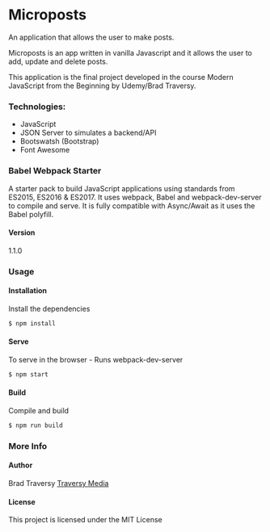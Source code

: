 # Microposts

An application that allows the user to make posts.

Microposts is an app written in vanilla Javascript and it allows the user to add, update and delete posts.  

This application is the final project developed in the course Modern JavaScript from the Beginning by Udemy/Brad Traversy.

### Technologies:
- JavaScript
- JSON Server to simulates a backend/API
- Bootswatsh (Bootstrap)
- Font Awesome



### Babel Webpack Starter

A starter pack to build JavaScript applications using standards from ES2015, ES2016 & ES2017. It uses webpack, Babel and webpack-dev-server to compile and serve. It is fully compatible with Async/Await as it uses the Babel polyfill.

#### Version
1.1.0

### Usage

#### Installation

Install the dependencies

```sh
$ npm install
```

#### Serve
To serve in the browser  - Runs webpack-dev-server

```sh
$ npm start
```

#### Build
Compile and build

```sh
$ npm run build
```

### More Info

#### Author

Brad Traversy
[Traversy Media](http://www.traversymedia.com)

#### License

This project is licensed under the MIT License